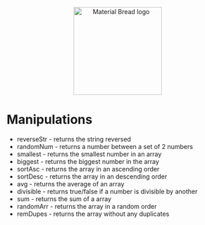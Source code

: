 
<p align="center">
  <img width="200" src="https://cdn.powerofpositivity.com/wp-content/uploads/2015/09/manipulate-puppet.jpg" alt="Material Bread logo">
  <br>
  <h1>
    <b>Manipulations</b>
  </h1>
</p>

- reverseStr - returns the string reversed
- randomNum - returns a number between a set of 2 numbers
- smallest - returns the smallest number in an array
- biggest - returns the biggest number in the array
- sortAsc - returns the array in an ascending order
- sortDesc - returns the array in an descending order
- avg - returns the average of an array
- divisible - returns true/false if a number is divisible by another
- sum - returns the sum of a array
- randomArr - returns the array in a random order
- remDupes - returns the array without any duplicates
